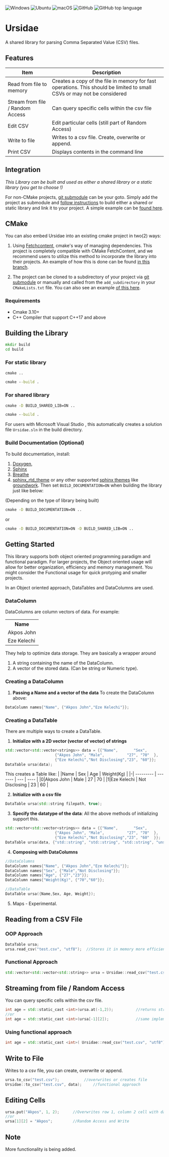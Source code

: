 ![Windows](https://github.com/uzoochogu/Ursidae/actions/workflows/windows.yml/badge.svg) 
![Ubuntu](https://github.com/uzoochogu/Ursidae/actions/workflows/ubuntu.yml/badge.svg) 
![macOS](https://github.com/uzoochogu/Ursidae/actions/workflows/macos.yml/badge.svg) 
![GitHub](https://img.shields.io/github/license/uzoochogu/Ursidae) 
![GitHub top language](https://img.shields.io/github/languages/top/uzoochogu/Ursidae) 
# Ursidae 
A shared library for parsing Comma Separated Value (CSV) files.

## Features

| Item                               | Description                                                                                                            |
| -----------                        | -----------                                                                                                            |
| Read from file to memory           | Creates a copy of the file in memory for fast operations. This should be limited to small CSVs or may not be considered|
| Stream from file / Random Access   | Can query specific cells within the csv file                                                                           |
|Edit CSV                            | Edit particular cells (still part of Random Access)                                                                    |
|Write to file                       |Writes to a csv file. Create, overwrite or append.                                                                      |
|Print CSV                           |Displays contents in the command line                                                                                   |


## Integration
*This Library can be built and used as either a shared library or a static library (you get to choose !)*

For non-CMake projects, [git submodule](https://git-scm.com/book/en/v2/Git-Tools-Submodules) can be your goto. Simply add the project as submodule and <a href="#building-the-library">follow instructions</a> to build either a shared or static library and link it to your project. A simple example can be [found here](https://github.com/uzoochogu/Ursidae/tree/examples).

## CMake
You can also embed Ursidae into an existing cmake project in two(2) ways:

1. Using [Fetchcontent](https://cmake.org/cmake/help/latest/module/FetchContent.html), cmake's way of managing dependencies. This project is completely compatible with CMake FetchContent, and we recommend users to utilize this method to incorporate the library into their projects. An example of how this is done can be found [in this branch](https://github.com/uzoochogu/Ursidae/tree/examples).

2. The project can be cloned to a subdirectory of your project via [git submodule](https://git-scm.com/book/en/v2/Git-Tools-Submodules) or manually and called from the `add_subdirectory` in your `CMakeLists.txt` file. You can also see an example [of this here](https://github.com/uzoochogu/Ursidae/tree/examples).
 

### Requirements
- Cmake 3.10+
- C++ Compiler that support C++17 and above

## Building the Library

```cmd
mkdir build
cd build
```

### For static library
```cmd
cmake ..
```
```cmd
cmake --build .
```

### For shared library 
```cmd
cmake -D BUILD_SHARED_LIB=ON ..
```
```cmd
cmake --build .
```
For users with Microsoft Visual Studio , this automatically creates a solution file `Ursidae.sln` in the build directory.

### Build Documentation (Optional)
To build documentation, install:
1. [Doxygen](https://www.doxygen.nl/download.html), 
2. [Sphinx](https://www.sphinx-doc.org/en/master/usage/installation.html) 
3. [Breathe](https://breathe.readthedocs.io/en/latest/)
4.  [sphinx_rtd_theme](https://github.com/rtfd/sphinx_rtd_theme) or any other supported [sphinx themes](https://sphinx-themes.org/) like [groundwork](https://sphinx-themes.org/sample-sites/groundwork-sphinx-theme/).
Then set `BUILD_DOCUMENTATION=ON` when building the library just like below: 

(Depending on the type of library being built) 

```cmd
cmake -D BUILD_DOCUMENTATION=ON ..
```
or

```cmd
cmake -D BUILD_DOCUMENTATION=ON -D BUILD_SHARED_LIB=ON ..
```
## Getting Started
This library supports both object oriented programming paradigm and functional paradigm. For larger projects, the Object oriented usage will allow for better organization, efficiency and memory management. You might consider the Functional usage for quick protyping and smaller projects.
<p>In an Object oriented approach, DataTables and DataColumns are used.</p>

### DataColumn
DataColumns are column vectors of data. For example:

<p align="left">
	<table>
		<tr>
			<th>Name</th>
		</tr>
		<tr>
			<td>Akpos John</td>
		</tr>
		<tr>
			<td>Eze Kelechi</td>
		</tr>
	</table>
</p>


They help to optimize data storage. They are basically a wrapper around
1. A string containing the name of the DataColumn.
2. A vector of the stored data. (Can be string or Numeric type).

### Creating a DataColumn
1. **Passing a Name and a vector of the data**
To create the DataColumn above:
```cpp
DataColumn names{"Name", {"Akpos John","Eze Kelechi"}};
```

### Creating a DataTable
There are multiple ways to create a DataTable. 
1. **Initialize with a 2D vector (vector of vector) of strings**
```cpp
std::vector<std::vector<strings>> data = {{"Name",       "Sex",           "Age","Weight(Kg)"},
					  {"Akpos John", "Male",          "27", "70"  },
					  {"Eze Kelechi","Not Disclosing","23", "60"}};
DataTable ursa(data);
```
This creates a Table like:
| |Name 	    | Sex            | Age | Weight(Kg) |
|-| ---------   | -------        | --- | ----       |
|0|Akpos John   | Male           | 27  | 70         |
|1|Eze Kelechi  | Not Disclosing | 23  | 60         |

2. **Initialize with a csv file**      
```cpp
DataTable ursa(std::string filepath, true);              
```

3. **Specify the datatype of the data**: All the above methods of initializing support this.
```cpp       
std::vector<std::vector<strings>> data = {{"Name",       "Sex",           "Age","Weight(Kg)"},
					  {"Akpos John", "Male",          "27", "70"  },
					  {"Eze Kelechi","Not Disclosing","23", "60"  }};
DataTable ursa(data, {"std::string", "std::string", "std::string", "unsigned int", "double" });
```
4. **Composing with DataColumns**
```cpp
//DataColumns
DataColumn names{"Name", {"Akpos John","Eze Kelechi"}};
DataColumn names{"Sex", {"Male","Not Disclosing"}};
DataColumn names{"Age", {"27","23"}};
DataColumn names{"Weight(Kg)", {"70","60"}};

//DataTable
DataTable ursa({Name,Sex, Age, Weight});
```

5. Maps - Experimental.


## Reading from a CSV File
 
### OOP Approach 

```cpp
DataTable ursa;
ursa.read_csv("test.csv", "utf8");  //Stores it in memory more efficiently.
```
 
### Functional Approach 

```cpp
std::vector<std::vector<std::string>> ursa = Ursidae::read_csv("test.csv", "utf8")     //if you want to manipulate it yourself but less efficient.
```

## Streaming  from file / Random Access 
You can query specific cells within the csv file.
```cpp
int age = std::static_cast <int>(ursa.at(-1,2));          //returns string, converted to 23
//or
int age = std::static_cast <int>(ursa[-1][2]);            //same implementation as at()
```

### Using functional approach
```cpp
int age = std::static_cast <int>( Ursidae::read_csv("test.csv", "utf8")[-1][2]);     //23
```


## Write to File
Writes to a csv file, you can create, overwrite or append.
```cpp
ursa.to_csv("test.csv");	       //overwrites or creates file
Ursidae::to_csv("test.csv", data);     //functional approach
```

## Editing Cells
```cpp
ursa.put("Akpos", 1, 2);      //Overwrites row 1, column 2 cell with data; 
//or
ursa[1][2] = "Akpos";         //Random Access and Write
```

## Note
More functionality is being added.





